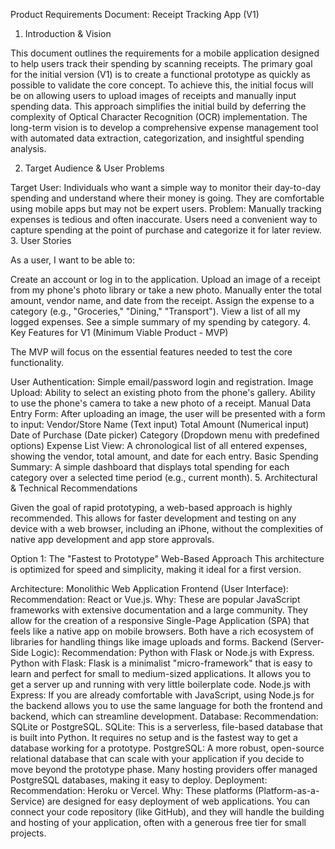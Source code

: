 Product Requirements Document: Receipt Tracking App (V1)
1. Introduction & Vision

This document outlines the requirements for a mobile application designed to help users track their spending by scanning receipts. The primary goal for the initial version (V1) is to create a functional prototype as quickly as possible to validate the core concept. To achieve this, the initial focus will be on allowing users to upload images of receipts and manually input spending data. This approach simplifies the initial build by deferring the complexity of Optical Character Recognition (OCR) implementation. The long-term vision is to develop a comprehensive expense management tool with automated data extraction, categorization, and insightful spending analysis.

2. Target Audience & User Problems

Target User: Individuals who want a simple way to monitor their day-to-day spending and understand where their money is going. They are comfortable using mobile apps but may not be expert users.
Problem: Manually tracking expenses is tedious and often inaccurate. Users need a convenient way to capture spending at the point of purchase and categorize it for later review.
3. User Stories

As a user, I want to be able to:

Create an account or log in to the application.
Upload an image of a receipt from my phone's photo library or take a new photo.
Manually enter the total amount, vendor name, and date from the receipt.
Assign the expense to a category (e.g., "Groceries," "Dining," "Transport").
View a list of all my logged expenses.
See a simple summary of my spending by category.
4. Key Features for V1 (Minimum Viable Product - MVP)

The MVP will focus on the essential features needed to test the core functionality.

User Authentication: Simple email/password login and registration.
Image Upload:
Ability to select an existing photo from the phone's gallery.
Ability to use the phone's camera to take a new photo of a receipt.
Manual Data Entry Form: After uploading an image, the user will be presented with a form to input:
Vendor/Store Name (Text input)
Total Amount (Numerical input)
Date of Purchase (Date picker)
Category (Dropdown menu with predefined options)
Expense List View: A chronological list of all entered expenses, showing the vendor, total amount, and date for each entry.
Basic Spending Summary: A simple dashboard that displays total spending for each category over a selected time period (e.g., current month).
5. Architectural & Technical Recommendations

Given the goal of rapid prototyping, a web-based approach is highly recommended. This allows for faster development and testing on any device with a web browser, including an iPhone, without the complexities of native app development and app store approvals.

Option 1: The "Fastest to Prototype" Web-Based Approach
This architecture is optimized for speed and simplicity, making it ideal for a first version.

Architecture: Monolithic Web Application
Frontend (User Interface):
Recommendation: React or Vue.js.
Why: These are popular JavaScript frameworks with extensive documentation and a large community. They allow for the creation of a responsive Single-Page Application (SPA) that feels like a native app on mobile browsers. Both have a rich ecosystem of libraries for handling things like image uploads and forms.
Backend (Server-Side Logic):
Recommendation: Python with Flask or Node.js with Express.
Python with Flask: Flask is a minimalist "micro-framework" that is easy to learn and perfect for small to medium-sized applications. It allows you to get a server up and running with very little boilerplate code.
Node.js with Express: If you are already comfortable with JavaScript, using Node.js for the backend allows you to use the same language for both the frontend and backend, which can streamline development.
Database:
Recommendation: SQLite or PostgreSQL.
SQLite: This is a serverless, file-based database that is built into Python. It requires no setup and is the fastest way to get a database working for a prototype.
PostgreSQL: A more robust, open-source relational database that can scale with your application if you decide to move beyond the prototype phase. Many hosting providers offer managed PostgreSQL databases, making it easy to deploy.
Deployment:
Recommendation: Heroku or Vercel.
Why: These platforms (Platform-as-a-Service) are designed for easy deployment of web applications. You can connect your code repository (like GitHub), and they will handle the building and hosting of your application, often with a generous free tier for small projects.
